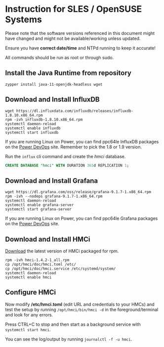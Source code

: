 # Instruction for SLES / OpenSUSE Systems

Please note that the software versions referenced in this document might have changed and might not be available/working unless updated.

Ensure you have **correct date/time** and NTPd running to keep it accurate!

All commands should be run as root or through sudo.

## Install the Java Runtime from repository

```shell
zypper install java-11-openjdk-headless wget
```


## Download and Install InfluxDB

```shell
wget https://dl.influxdata.com/influxdb/releases/influxdb-1.8.10.x86_64.rpm
rpm -ivh influxdb-1.8.10.x86_64.rpm
systemctl daemon-reload
systemctl enable influxdb
systemctl start influxdb
```

If you are running Linux on Power, you can find ppc64le InfluxDB packages on the [Power DevOps](https://www.power-devops.com/influxdb) site. Remember to pick the 1.8 or 1.9 version.

Run the ```influx``` cli command and create the *hmci* database.

```sql
CREATE DATABASE "hmci" WITH DURATION 365d REPLICATION 1;
```


## Download and Install Grafana

```shell
wget https://dl.grafana.com/oss/release/grafana-9.1.7-1.x86_64.rpm
rpm -ivh --nodeps grafana-9.1.7-1.x86_64.rpm
systemctl daemon-reload
systemctl enable grafana-server
systemctl start grafana-server
```

If you are running Linux on Power, you can find ppc64le Grafana packages on the [Power DevOps](https://www.power-devops.com/grafana) site.


## Download and Install HMCi

[Download](https://github.com/mnellemann/hmci/) the latest version of HMCi packaged for rpm.

```shell
rpm -ivh hmci-1.4.2-1_all.rpm
cp /opt/hmci/doc/hmci.toml /etc/
cp /opt/hmci/doc/hmci.service /etc/systemd/system/
systemctl daemon-reload
systemctl enable hmci
```

## Configure HMCi

Now modify **/etc/hmci.toml** (edit URL and credentials to your HMCs) and test the setup by running ```/opt/hmci/bin/hmci -d``` in the foreground/terminal and look for any errors.

Press CTRL+C to stop and then start as a background service with ```systemctl start hmci```.

You can see the log/output by running ```journalctl -f -u hmci```.


